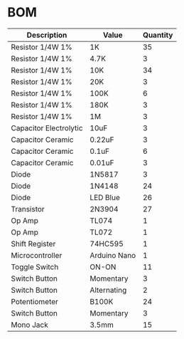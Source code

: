 # BOM

| Description | Value | Quantity |
| --- | --- | --- |
| Resistor 1/4W 1% | 1K | 35 |
| Resistor 1/4W 1% | 4.7K | 3 |
| Resistor 1/4W 1% | 10K | 34 |
| Resistor 1/4W 1% | 20K | 3 |
| Resistor 1/4W 1% | 100K | 6 |
| Resistor 1/4W 1% | 180K | 3 |
| Resistor 1/4W 1% | 1M | 3 |
| Capacitor Electrolytic | 10uF | 3 |
| Capacitor Ceramic | 0.22uF | 3 |
| Capacitor Ceramic | 0.1uF | 6 |
| Capacitor Ceramic | 0.01uF | 3 |
| Diode | 1N5817 | 3 |
| Diode | 1N4148 | 24 |
| Diode | LED Blue | 26 |
| Transistor | 2N3904 | 27 |
| Op Amp | TL074 | 1 |
| Op Amp | TL072 | 1 |
| Shift Register | 74HC595 | 1 |
| Microcontroller | Arduino Nano | 1 |
| Toggle Switch | ON-ON | 11 |
| Switch Button | Momentary | 3 |
| Switch Button | Alternating | 2 |
| Potentiometer | B100K | 24 |
| Switch Button | Momentary | 3 |
| Mono Jack | 3.5mm | 15 |
